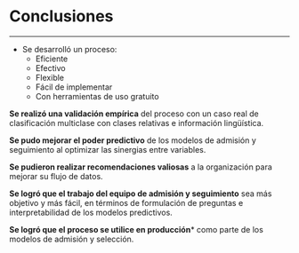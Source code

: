# Conclusiones
***



- Se desarrolló un proceso:
  - Eficiente
  - Efectivo
  - Flexible
  - Fácil de implementar
  - Con herramientas de uso gratuito



**Se realizó una validación empírica** del proceso con un caso real de clasificación multiclase con clases relativas e información lingüística.



**Se pudo mejorar el poder predictivo** de los modelos de admisión y seguimiento al optimizar las sinergias entre variables.



**Se pudieron realizar recomendaciones valiosas** a la organización para mejorar su flujo de datos.



**Se logró que el trabajo del equipo de admisión y seguimiento** sea más objetivo y más fácil, en términos de formulación de preguntas e interpretabilidad de los modelos predictivos.



**Se logró que el proceso se utilice en producción*** como parte de los modelos de admisión y selección.
